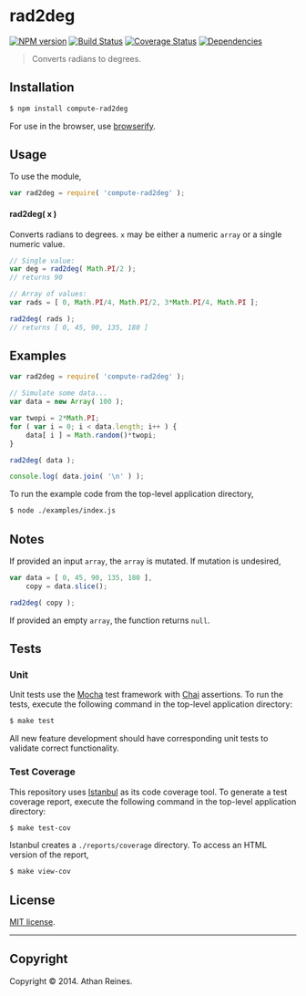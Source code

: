 rad2deg
===
[![NPM version][npm-image]][npm-url] [![Build Status][travis-image]][travis-url] [![Coverage Status][coveralls-image]][coveralls-url] [![Dependencies][dependencies-image]][dependencies-url]

> Converts radians to degrees.


## Installation

``` bash
$ npm install compute-rad2deg
```

For use in the browser, use [browserify](https://github.com/substack/node-browserify).


## Usage

To use the module,

``` javascript
var rad2deg = require( 'compute-rad2deg' );
```

#### rad2deg( x )

Converts radians to degrees. `x` may be either a numeric `array` or a single numeric value.

``` javascript
// Single value:
var deg = rad2deg( Math.PI/2 );
// returns 90

// Array of values:
var rads = [ 0, Math.PI/4, Math.PI/2, 3*Math.PI/4, Math.PI ];

rad2deg( rads );
// returns [ 0, 45, 90, 135, 180 ]
```


## Examples

``` javascript
var rad2deg = require( 'compute-rad2deg' );

// Simulate some data...
var data = new Array( 100 );

var twopi = 2*Math.PI;
for ( var i = 0; i < data.length; i++ ) {
	data[ i ] = Math.random()*twopi;
}

rad2deg( data );

console.log( data.join( '\n' ) );
```

To run the example code from the top-level application directory,

``` bash
$ node ./examples/index.js
```


## Notes

If provided an input `array`, the `array` is mutated. If mutation is undesired,

``` javascript
var data = [ 0, 45, 90, 135, 180 ],
	copy = data.slice();

rad2deg( copy );
```

If provided an empty `array`, the function returns `null`.


## Tests

### Unit

Unit tests use the [Mocha](http://visionmedia.github.io/mocha) test framework with [Chai](http://chaijs.com) assertions. To run the tests, execute the following command in the top-level application directory:

``` bash
$ make test
```

All new feature development should have corresponding unit tests to validate correct functionality.


### Test Coverage

This repository uses [Istanbul](https://github.com/gotwarlost/istanbul) as its code coverage tool. To generate a test coverage report, execute the following command in the top-level application directory:

``` bash
$ make test-cov
```

Istanbul creates a `./reports/coverage` directory. To access an HTML version of the report,

``` bash
$ make view-cov
```


## License

[MIT license](http://opensource.org/licenses/MIT). 


---
## Copyright

Copyright &copy; 2014. Athan Reines.


[npm-image]: http://img.shields.io/npm/v/compute-rad2deg.svg
[npm-url]: https://npmjs.org/package/compute-rad2deg

[travis-image]: http://img.shields.io/travis/compute-io/rad2deg/master.svg
[travis-url]: https://travis-ci.org/compute-io/rad2deg

[coveralls-image]: https://img.shields.io/coveralls/compute-io/rad2deg/master.svg
[coveralls-url]: https://coveralls.io/r/compute-io/rad2deg?branch=master

[dependencies-image]: http://img.shields.io/david/compute-io/rad2deg.svg
[dependencies-url]: https://david-dm.org/compute-io/rad2deg

[dev-dependencies-image]: http://img.shields.io/david/dev/compute-io/rad2deg.svg
[dev-dependencies-url]: https://david-dm.org/dev/compute-io/rad2deg

[github-issues-image]: http://img.shields.io/github/issues/compute-io/rad2deg.svg
[github-issues-url]: https://github.com/compute-io/rad2deg/issues
